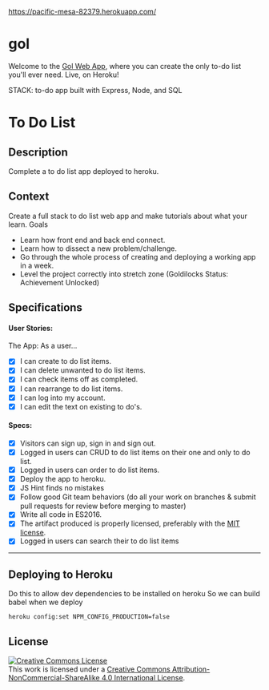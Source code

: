 https://pacific-mesa-82379.herokuapp.com/

# gol
Welcome to the [Gol Web App](https://pacific-mesa-82379.herokuapp.com), where you can create the only to-do list you'll ever need. Live, on Heroku!

STACK: to-do app built with Express, Node, and SQL

# To Do List
## Description

Complete a to do list app deployed to heroku.

## Context

Create a full stack to do list web app and make tutorials about what your learn.
Goals
- Learn how front end and back end connect.
- Learn how to dissect a new problem/challenge.
- Go through the whole process of creating and deploying a working app in a week.
- Level the project correctly into stretch zone (Goldilocks Status: Achievement Unlocked)

## Specifications

#### User Stories:
The App: As a user...
- [X] I can create to do list items.
- [X] I can delete unwanted to do list items.
- [X] I can check items off as completed.
- [X] I can rearrange to do list items. 
- [X] I can log into my account.
- [X] I can edit the text on existing to do's.

#### Specs: 
- [X] Visitors can sign up, sign in and sign out.
- [X] Logged in users can CRUD to do list items on their one and only to do list.
- [X] Logged in users can order to do list items.
- [X] Deploy the app to heroku. 
- [X] JS Hint finds no mistakes
- [X] Follow good Git team behaviors (do all your work on branches & submit pull requests for review before merging to master)
- [X] Write all code in ES2016.
- [X] The artifact produced is properly licensed, preferably with the [MIT license][mit-license].
- [X] Logged in users can search their to do list items 

---

## Deploying to Heroku

Do this to allow dev dependencies to be installed on heroku
So we can build babel when we deploy
```
heroku config:set NPM_CONFIG_PRODUCTION=false
```


## License 
<!-- LICENSE -->

<a rel="license" href="http://creativecommons.org/licenses/by-nc-sa/4.0/"><img alt="Creative Commons License" style="border-width:0" src="https://i.creativecommons.org/l/by-nc-sa/4.0/80x15.png" /></a>
<br />This work is licensed under a <a rel="license" href="http://creativecommons.org/licenses/by-nc-sa/4.0/">Creative Commons Attribution-NonCommercial-ShareAlike 4.0 International License</a>.

[mit-license]: https://opensource.org/licenses/MIT
